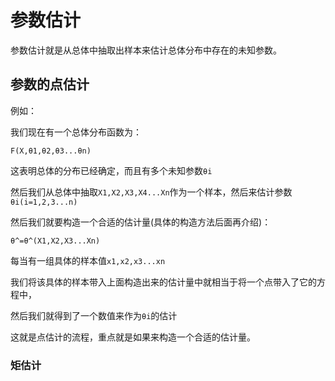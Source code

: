 # 参数估计      
参数估计就是从总体中抽取出样本来估计总体分布中存在的未知参数。     



## 参数的点估计   

例如：      

我们现在有一个总体分布函数为：     

`F(X,θ1,θ2,θ3...θn)`        

这表明总体的分布已经确定，而且有多个未知参数`θi`       

然后我们从总体中抽取`X1,X2,X3,X4...Xn`作为一个样本，然后来估计参数`θi(i=1,2,3...n)`       

然后我们就要构造一个合适的估计量(具体的构造方法后面再介绍)：    

`θ^=θ^(X1,X2,X3...Xn)`        

每当有一组具体的样本值`x1,x2,x3...xn`     

我们将该具体的样本带入上面构造出来的估计量中就相当于将一个点带入了它的方程中，      

然后我们就得到了一个数值来作为`θi`的估计             

这就是点估计的流程，重点就是如果来构造一个合适的估计量。           

### 矩估计        
